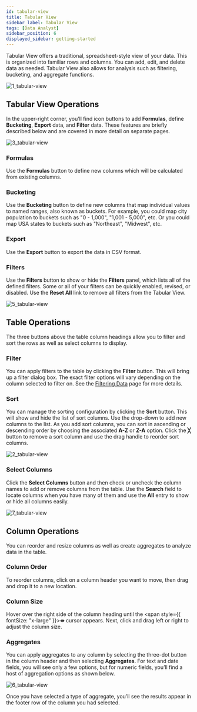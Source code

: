 ```yaml
---
id: tabular-view
title: Tabular View
sidebar_label: Tabular View
tags: [Data Analyst]
sidebar_position: 6
displayed_sidebar: getting-started
---
```


<div style={{textAlign: "justify"}}>

Tabular View offers a traditional, spreadsheet-style view of your data. This is organized into familiar rows and columns. You can add, edit, and delete data as needed. Tabular View also allows for analysis such as filtering, bucketing, and aggregate functions.

![1_tabular-view](https://s3.amazonaws.com/cdn.qrvey.com/documentation_assets/ui-docs/dataviews/3.4.3.6_tabular-view/1_tabular-view.png#thumbnail)

## Tabular View Operations
In the upper-right corner, you’ll find icon buttons to add **Formulas**, define **Bucketing**, **Export** data, and **Filter** data. These features are briefly described below and are covered in more detail on separate pages.

![3_tabular-view](https://s3.amazonaws.com/cdn.qrvey.com/documentation_assets/ui-docs/dataviews/3.4.3.6_tabular-view/3_tabular-view.png#thumbnail-60)

### Formulas
Use the **Formulas** button to define new columns which will be calculated from existing columns.

### Bucketing
Use the **Bucketing** button to define new columns that map individual values to named ranges, also known as buckets. For example, you could map city population to buckets such as "0 - 1,000", "1,001 - 5,000", etc. Or you could map USA states to buckets such as "Northeast", "Midwest", etc.

### Export
Use the **Export** button to export the data in CSV format.

### Filters

Use the **Filters** button to show or hide the **Filters** panel, which lists all of the defined filters. Some or all of your filters can be quickly enabled, revised, or disabled. Use the **Reset All** link to remove all filters from the Tabular View.

![5_tabular-view](https://s3.amazonaws.com/cdn.qrvey.com/documentation_assets/ui-docs/dataviews/3.4.3.6_tabular-view/5_tabular-view.png#thumbnail-40)

## Table Operations

The three buttons above the table column headings allow you to filter and sort the rows as well as select columns to display. 

### Filter
You can apply filters to the table by clicking the **Filter** button. This will bring up a filter dialog box. The exact filter options will vary depending on the column selected to filter on. See the <a href="/docs/ui-docs/dataviews/tabular-view/filters" target="_blank">Filtering Data</a> page for more details.


### Sort
You can manage the sorting configuration by clicking the **Sort** button. This will show and hide the list of sort columns. Use the drop-down to add new columns to the list. As you add sort columns, you can sort in ascending or descending order by choosing the associated **A-Z** or **Z-A** option. Click the **╳** button to remove a sort column and use the drag handle to reorder sort columns. 

![2_tabular-view](https://s3.amazonaws.com/cdn.qrvey.com/documentation_assets/ui-docs/dataviews/3.4.3.6_tabular-view/2_tabular-view.png#thumbnail-60)

### Select Columns
Click the **Select Columns** button and then check or uncheck the column names to add or remove columns from the table. Use the **Search** field to locate columns when you have many of them and use the **All** entry to show or hide all columns easily.  


![7_tabular-view](https://s3.amazonaws.com/cdn.qrvey.com/documentation_assets/ui-docs/dataviews/3.4.3.6_tabular-view/7_tabular-view.png#thumbnail-40)

## Column Operations

You can reorder and resize columns as well as create aggregates to analyze data in the table.

### Column Order
To reorder columns, click on a column header you want to move, then drag and drop it to a new location.

### Column Size
Hover over the right side of the column heading until the <span style={{ fontSize: "x-large" }}>**⇹**</span> cursor appears. Next, click and drag left or right to adjust the column size.


### Aggregates
You can apply aggregates to any column by selecting the three-dot button in the column header and then selecting **Aggregates**. For text and date fields, you will see only a few options, but for numeric fields, you’ll find a host of aggregation options as shown below.

![6_tabular-view](https://s3.amazonaws.com/cdn.qrvey.com/documentation_assets/ui-docs/dataviews/3.4.3.6_tabular-view/6_tabular-view.png#thumbnail-60)

Once you have selected a type of aggregate, you’ll see the results appear in the footer row of the column you had selected.

</div>